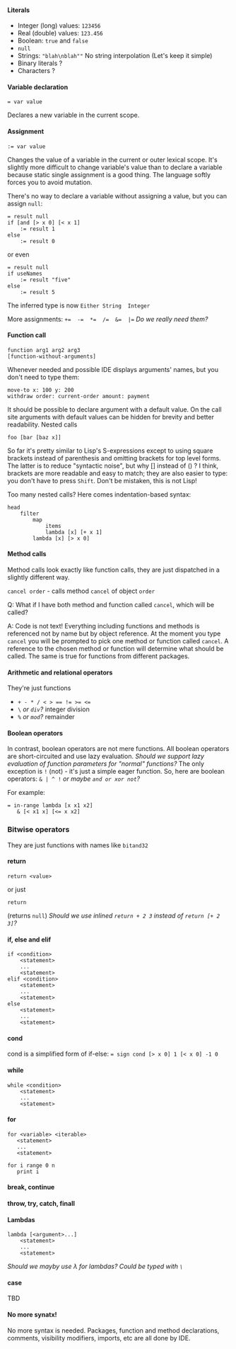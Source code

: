 #### Literals
- Integer (long) values:
`123456`
- Real (double) values: `123.456`
- Boolean: `true` and `false`
- `null`
- Strings: `"blah\nblah""` No string interpolation (Let's keep it simple)
- Binary literals ?
- Characters ?
#### Variable declaration
```
= var value
```
Declares a new variable in the current scope.
#### Assignment
```
:= var value
```
Changes the value of a variable in the current or outer lexical scope.
It's slightly more difficult to change variable's value than to declare a variable because static single assignment is a good thing.
The language softly forces you to avoid mutation.

There's no way to declare a variable without assigning a value, but you can assign `null`:
```
= result null
if [and [> x 0] [< x 1]
    := result 1
else
    := result 0
```
or even
```
= result null
if useNames
    := result "five"
else
    := result 5
```
The inferred type is now `Either String  Integer`

More assignments:
 `+=  -=  *=  /=  &=  |=` _Do we really need them?_
#### Function call
```
function arg1 arg2 arg3
[function-without-arguments]
```
Whenever needed and possible IDE displays arguments' names, but you don't need to type them:
 ```
move-to x: 100 y: 200
withdraw order: current-order amount: payment
```
It should be possible to declare argument with a default value.
On the call site arguments with default values can be hidden for brevity and better readability.
Nested calls
```
foo [bar [baz x]]
```
So far it's pretty similar to Lisp's S-expressions except to using square brackets instead of parenthesis and omitting brackets for top level forms.
The latter is to reduce "syntactic noise", but why [] instead of () ? I think, brackets are more readable and easy to match; they are also easier to type: you don't have to press `Shift`.
Don't be mistaken, this is not Lisp!

Too many nested calls? Here comes indentation-based syntax:
```
head
    filter
        map
            items
            lambda [x] [+ x 1]	 
        lambda [x] [> x 0]					

```
#### Method calls
Method calls look exactly like function calls, they are just dispatched in a slightly different way.

`cancel order` - calls method `cancel` of object `order`

Q: What if I have both method and function called `cancel`, which will be called?

A: Code is not text! Everything including functions and methods is referenced not by name but by object reference. At the moment you type `cancel` you will be prompted to pick one method or function called `cancel`.
 A reference to the chosen method or function will determine what should be called. The same is true for functions from different packages.

#### Arithmetic and relational operators
They're just functions
- `+ - * / < > == != >= <=`
- `\` _or `div`?_ integer division 
- `%` _or `mod`?_ remainder

#### Boolean operators
In contrast, boolean operators are not mere functions. All boolean operators are short-circuited and use lazy evaluation.
_Should we support lazy evaluation of function parameters for "normal" functions?_
The only exception is `!` (not) - it's just a simple eager function.
So, here are boolean operators: 
`& | ^ !` _or maybe `and or xor not`?_

For example:
```
= in-range lambda [x x1 x2]
   & [< x1 x] [<= x x2]
```
### Bitwise operators
They are just functions with names like `bitand32`
#### return

```
return <value>
```
or just
```
return
```
(returns `null`)
_Should we use inlined `return + 2 3` instead of `return [+ 2 3]`?_

 
#### if, else and elif
```
if <condition>
    <statement>
    ...
    <statement>
elif <condition>
    <statement>
    ...
    <statement>
else
    <statement>
    ...
    <statement>
```
#### cond
cond is a simplified form of if-else:
`= sign cond [> x 0] 1 [< x 0] -1 0`
#### while
```
while <condition>
    <statement>
    ...
    <statement>
```
#### for
```
for <variable> <iterable>
   <statement>
   ...
   <statement>
```

```
for i range 0 n
   print i
```
#### break, continue
#### throw, try, catch, finall
#### Lambdas
```
lambda [<argument>...]
    <statement>
    ...
    <statement>
```
_Should we mayby use λ for lambdas? Could be typed with `\`_
#### case
TBD
#### No more synatx!
No more syntax is needed.
Packages, function and method declarations, comments, visibility modifiers, imports, etc are all done by IDE. 


